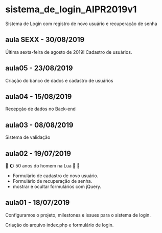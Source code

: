 # sistema_de_login_AIPR2019v1
Sistema de Login com registro de novo usuário e recuperação de senha

## aula SEXX - 30/08/2019
Última sexta-feira de agosto de 2019!
Cadastro de usuários.

## aula05 - 23/08/2019
Criação do banco de dados e cadastro de usuários

## aula04 - 15/08/2019
Recepção de dados no Back-end

## aula03 - 08/08/2019

Sistema de validação

## aula02 - 19/07/2019 
:rocket: :moon: 50 anos do homem na Lua 🌝 🌚

* Formulário de cadastro de novo usuário.
* Formulário de recuperação de senha.
* mostrar e ocultar formulários com jQuery.

## aula01 - 18/07/2019
Configuramos o projeto, milestones e issues para o sistema de login.


Criação do arquivo index.php e formulário de login.

